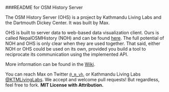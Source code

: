 ###README for OSM History Server

The OSM History Server (OHS) is a project by Kathmandu Living Labs and the Dartmouth Dickey Center. It was built by Max.

OHS is built to server data to web-based data visualization client.  Ours is called NepalOSMHistory (NOH) and can be found [here](https://github.com/maxvonhippel/NepalOSMHistory).  The full potential of NOH and OHS is only clear when they are used together.  That said, either NOH or OHS could be used on its own, provided you build a tool to reciprocate its communication using the implemented API.

More information can be found in the [Wiki](https://github.com/maxvonhippel/OSMHistoryServer/wiki).

You can reach Max on Twitter [`@_m_vh`](https://twitter.com/_m_vh), or Kathmandu Living Labs [@KTMLivingLabs](https://twitter.com/KTMLivingLabs). We accept and welcome pull requests! But regardless, feel free to fork. **MIT License with Attribution.**